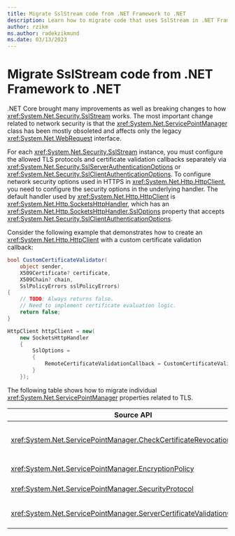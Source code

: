 ```yaml
---
title: Migrate SslStream code from .NET Framework to .NET
description: Learn how to migrate code that uses SslStream in .NET Framework to .NET.
author: rzikm
ms.author: radekzikmund
ms.date: 03/13/2023
---
```


# Migrate SslStream code from .NET Framework to .NET

.NET Core brought many improvements as well as breaking changes to how <xref:System.Net.Security.SslStream> works. The most important change related to network security is that the <xref:System.Net.ServicePointManager> class has been mostly obsoleted and affects only the legacy <xref:System.Net.WebRequest> interface.

For each <xref:System.Net.Security.SslStream> instance, you must configure the allowed TLS protocols and certificate validation callbacks separately via <xref:System.Net.Security.SslServerAuthenticationOptions> or <xref:System.Net.Security.SslClientAuthenticationOptions>. To configure network security options used in HTTPS in <xref:System.Net.Http.HttpClient>, you need to configure the security options in the underlying handler. The default handler used by <xref:System.Net.Http.HttpClient> is <xref:System.Net.Http.SocketsHttpHandler>, which has an <xref:System.Net.Http.SocketsHttpHandler.SslOptions> property that accepts <xref:System.Net.Security.SslClientAuthenticationOptions>.

Consider the following example that demonstrates how to create an <xref:System.Net.Http.HttpClient> with a custom certificate validation callback:

```csharp
bool CustomCertificateValidator(
    object sender,
    X509Certificate? certificate,
    X509Chain? chain,
    SslPolicyErrors sslPolicyErrors)
{
    // TODO: Always returns false. 
    // Need to implement certificate evaluation logic.
    return false;
}

HttpClient httpClient = new(
    new SocketsHttpHandler
    {
        SslOptions =
        {
            RemoteCertificateValidationCallback = CustomCertificateValidator
        }
    });
```

The following table shows how to migrate individual <xref:System.Net.ServicePointManager> properties related to TLS.

| Source API | Target API |
|---|---|
| <xref:System.Net.ServicePointManager.CheckCertificateRevocationList> | Set appropriate <xref:System.Security.Cryptography.X509Certificates.X509RevocationMode> on <xref:System.Net.Security.SslClientAuthenticationOptions.CertificateRevocationCheckMode?displayProperty=nameWithType>. |
| <xref:System.Net.ServicePointManager.EncryptionPolicy> | Use <xref:System.Net.Security.SslClientAuthenticationOptions.EncryptionPolicy?displayProperty=nameWithType>. |
| <xref:System.Net.ServicePointManager.SecurityProtocol> | Use <xref:System.Net.Security.SslClientAuthenticationOptions.EnabledSslProtocols?displayProperty=nameWithType>. |
| <xref:System.Net.ServicePointManager.ServerCertificateValidationCallback> | Use <xref:System.Net.Security.SslClientAuthenticationOptions.RemoteCertificateValidationCallback?displayProperty=nameWithType>. |
